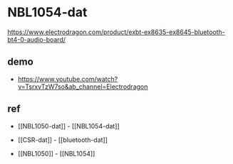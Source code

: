 
# NBL1054-dat 

https://www.electrodragon.com/product/exbt-ex8635-ex8645-bluetooth-bt4-0-audio-board/


## demo 

- https://www.youtube.com/watch?v=TsrxvTzW7so&ab_channel=Electrodragon




## ref 

- [[NBL1050-dat]] - [[NBL1054-dat]]

- [[CSR-dat]] - [[bluetooth-dat]]
  
- [[NBL1050]] - [[NBL1054]]